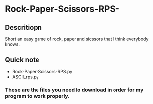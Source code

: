 # Rock-Paper-Scissors-RPS-
## Descritiopn
Short an easy game of rock, paper and sicssors that I think everybody knows.
## Quick note
- Rock-Paper-Scissors-RPS.py
- ASCII_rps.py
### These are the files you need to download in order for my program to work properly.
